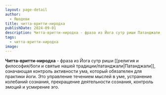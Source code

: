 ```yaml
---
layout: page-detail
author:
  - Яшодеви
title: читта-вритти-ниродха
publishDate: 2024-09-01
description: Читта-вритти-ниродха - фраза из Йога сутр риши Патанджали, означающая контроль активности ума, который обязателен для практики йоги. Это управление течением мыслей в уме, устранение колебаний сознания, прекращение деятельности сознания, контроль эмоций и усмирение эго.
tags:
  - читта-вритти-ниродха
image:
---
```

**Читта-вритти-ниродха** - фраза из Йога сутр риши [[религия и философия/боги и святые нашей традиции/патанджали|Патанджали]], означающая контроль активности ума, который обязателен для практики йоги. Это управление течением мыслей в уме, устранение колебаний сознания, прекращение деятельности сознания, контроль эмоций и усмирение эго.

